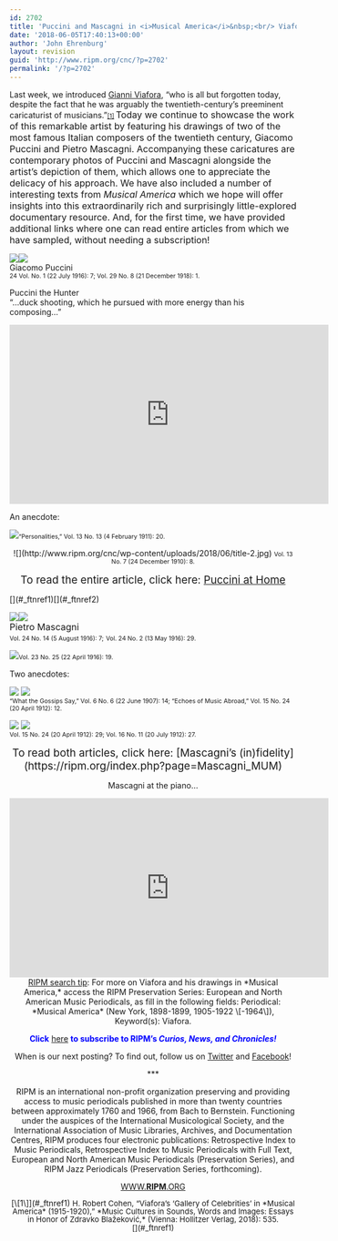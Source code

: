 ```yaml
---
id: 2702
title: 'Puccini and Mascagni in <i>Musical America</i>&nbsp;<br/> Viafora&#8217;s &#8220;Gallery of Celebrities&#8221;'
date: '2018-06-05T17:40:13+00:00'
author: 'John Ehrenburg'
layout: revision
guid: 'http://www.ripm.org/cnc/?p=2702'
permalink: '/?p=2702'
---
```


Last week, we introduced [Gianni Viafora](https://www.ripm.org/cnc/?p=2617), “who is all but forgotten today, despite the fact that he was arguably the twentieth-century’s preeminent caricaturist of musicians.”<span style="font-size: 8pt;">[\[1\]](#_ftn1) <span style="font-size: 12pt;">Today we continue to showcase the work of this remarkable artist by featuring his drawings of two of the most famous Italian composers of the twentieth century, Giacomo Puccini and Pietro Mascagni. Accompanying these caricatures are contemporary photos of Puccini and Mascagni alongside the artist’s depiction of them, which allows one to appreciate the delicacy of his approach. We have also included a number of interesting texts from *Musical America* which we hope will offer insights into this extraordinarily rich and surprisingly little-explored documentary resource. And, for the first time, we have provided additional links where one can read entire articles from which we have sampled, without needing a subscription! </span></span>

![](http://www.ripm.org/cnc/wp-content/uploads/2018/05/Puccini-FINAL.jpg)![](http://www.ripm.org/cnc/wp-content/uploads/2018/05/photo-noCaption-1-195x300.jpg)  
Giacomo Puccini  
<span style="font-size: 8pt;">24 Vol. No. 1 (22 July 1916): 7; Vol. 29 No. 8 (21 December 1918): 1.</span>

Puccini the Hunter  
“…duck shooting, which he pursued with more energy than his composing…”  
<iframe allowfullscreen="allowfullscreen" frameborder="0" height="315" loading="lazy" src="https://www.youtube.com/embed/gYqIdOI_Rdw?rel=0" width="560"></iframe>

An anecdote:

![](http://www.ripm.org/cnc/wp-content/uploads/2018/05/Anecdote-1.jpg)<span style="font-size: 8pt;">“Personalities,” Vol. 13 No. 13 (4 February 1911): 20.</span>

<div style="text-align: center;">![](http://www.ripm.org/cnc/wp-content/uploads/2018/06/title-2.jpg)  
<span style="font-size: 8pt;">Vol. 13 No. 7 (24 December 1910): 8.</span>

<span style="font-size: 14pt;">To read the entire article, click here: [Puccini at Home](https://ripm.org/?page=Puccini_MUM)</span>

</div>[](#_ftnref1)[](#_ftnref2)

<span style="font-size: 8pt;">![](http://www.ripm.org/cnc/wp-content/uploads/2018/06/Mas-sharpened-2.jpg)![](http://www.ripm.org/cnc/wp-content/uploads/2018/05/photo-213x300.jpg)  
</span><span style="font-size: 8pt;"><span style="font-size: 12pt;">Pietro Mascagni </span>  
Vol. 24 No. 14 (5 August 1916): 7;</span> <span style="font-size: 8pt;">Vol. 24 No. 2 (13 May 1916): 29. </span>

![](http://www.ripm.org/cnc/wp-content/uploads/2018/06/conducting.jpg)<span style="font-size: 8pt;">Vol. 23 No. 25 (22 April 1916): 19. </span>

Two anecdotes:

![](http://www.ripm.org/cnc/wp-content/uploads/2018/05/anecdote-1.jpg) ![](http://www.ripm.org/cnc/wp-content/uploads/2018/05/Anecdote-2.jpg)  
<span style="font-size: 8pt;">“What the Gossips Say,” Vol. 6 No. 6 (22 June 1907): 14; “Echoes of Music Abroad,” Vol. 15 No. 24 (20 April 1912): 12. </span>

![](http://www.ripm.org/cnc/wp-content/uploads/2018/06/tmz.jpg) ![](http://www.ripm.org/cnc/wp-content/uploads/2018/06/chorus-girl.jpg)  
<span style="font-size: 8pt;">Vol. 15 No. 24 (20 April 1912): 29; Vol. 16 No. 11 (20 July 1912): 27.</span>

<div style="text-align: center;"><span style="font-size: 14pt;">To read both articles, click here: [Mascagni’s (in)fidelity](https://ripm.org/index.php?page=Mascagni_MUM)</span>

Mascagni at the piano…

<div style="text-align: center;"><iframe allowfullscreen="allowfullscreen" frameborder="0" height="315" loading="lazy" src="https://www.youtube.com/embed/sFzbZE4vhUE?rel=0&start=49&end=143" width="560"></iframe></div><div style="text-align: center;"><u>RIPM search tip</u>: For more on Viafora and his drawings in *Musical America,* access the RIPM Preservation Series: European and North American Music Periodicals, as fill in the following fields: Periodical: *Musical America* (New York, 1898-1899, 1905-1922 \[-1964\]), Keyword(s): Viafora.

<span style="color: #0000ff;">**Click** <span style="color: #ff0000;">[here](http://ripm.org/?page=cncsubscribe)</span> **to subscribe to RIPM’s *Curios, News, and Chronicles!*** </span>

When is our next posting? To find out, follow us on [Twitter](https://twitter.com/RIPMCenter) and [Facebook](https://www.facebook.com/RIPMCenter/)!

\*\*\*

RIPM is an international non-profit organization preserving and providing access to music periodicals published in more than twenty countries between approximately 1760 and 1966, from Bach to Bernstein. Functioning under the auspices of the International Musicological Society, and the International Association of Music Libraries, Archives, and Documentation Centres, RIPM produces four electronic publications: Retrospective Index to Music Periodicals, Retrospective Index to Music Periodicals with Full Text, European and North American Music Periodicals (Preservation Series), and RIPM Jazz Periodicals (Preservation Series, forthcoming).

[WWW.**RIPM**.ORG](http://cts.vresp.com/c/?RIPMConsortiumLtd./606886bac9/3fdca83fa7/d715bbc74f)

</div><div style="line-height: 1em;">[\[1\]](#_ftnref1) <span style="font-size: 10pt;">H. Robert Cohen, “Viafora’s ‘Gallery of Celebrities’ in *Musical America* (1915-1920),” *Music Cultures in Sounds, Words and Images: Essays in Honor of Zdravko Blažeković,* (Vienna: Hollitzer Verlag, 2018): 535.</span>

</div><span style="font-size: 10pt;">[](#_ftnref1)</span>

[](#_ftnref2)

</div>